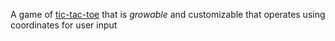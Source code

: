 A game of [tic-tac-toe](https://en.wikipedia.org/wiki/Tic-tac-toe) that is *growable* and customizable that operates using coordinates for user input
